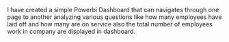 I have created a simple Powerbi Dashboard that can navigates through one page to another analyzing various questions like how many employees have laid off and how many are on service also the total number of employees work in company are displayed in dashboard.
